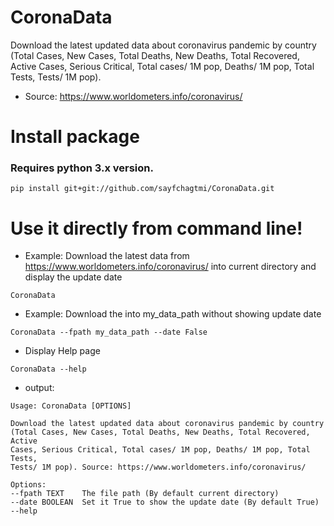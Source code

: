 # CoronaData
Download the latest updated data about coronavirus pandemic by country (Total Cases, New Cases, Total Deaths, New Deaths, Total Recovered, Active Cases, Serious Critical, Total cases/ 1M pop, Deaths/ 1M pop, Total Tests, Tests/ 1M pop).

* Source: https://www.worldometers.info/coronavirus/


# Install package
  ### Requires python 3.x  version.
```
pip install git+git://github.com/sayfchagtmi/CoronaData.git
```

# Use it directly from command line!
* Example: Download the latest data from https://www.worldometers.info/coronavirus/ into current directory and display the update date 
```
CoronaData
```
* Example: Download the into my_data_path without showing update date
```
CoronaData --fpath my_data_path --date False
```
* Display Help page 
```
CoronaData --help
```
  * output:
  ```
  Usage: CoronaData [OPTIONS]

  Download the latest updated data about coronavirus pandemic by country
  (Total Cases, New Cases, Total Deaths, New Deaths, Total Recovered, Active
  Cases, Serious Critical, Total cases/ 1M pop, Deaths/ 1M pop, Total Tests,
  Tests/ 1M pop). Source: https://www.worldometers.info/coronavirus/

Options:
  --fpath TEXT    The file path (By default current directory)
  --date BOOLEAN  Set it True to show the update date (By default True)
  --help
  ```

